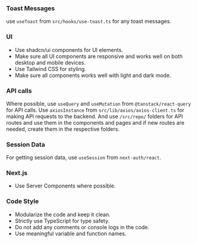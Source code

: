 ### Toast Messages

use `useToast` from `src/hooks/use-toast.ts` for any toast messages.

### UI

- Use shadcn/ui components for UI elements.
- Make sure all UI components are responsive and works well on both desktop and mobile devices.
- Use Tailwind CSS for styling.
- Make sure all components works well with light and dark mode.

### API calls

Where possible, use `useQuery` and `useMutation` from `@tanstack/react-query` for API calls.
Use `axiosInstance` from `src/lib/axios/axios-client.ts` for making API requests to the backend. And use `/src/repo/` folders for API routes and use them in the components and pages and if new routes are needed, create them in the respective folders.

### Session Data

For getting session data, use `useSession` from `next-auth/react`.

### Next.js

- Use Server Components where possible.

### Code Style

- Modularize the code and keep it clean.
- Strictly use TypeScript for type safety.
- Do not add any comments or console logs in the code.
- Use meaningful variable and function names.
